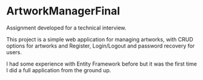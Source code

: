 # ArtworkManagerFinal
Assignment developed for a technical interview.

This project is a simple web application for managing artworks, with CRUD options for artworks and Register, Login/Logout and password recovery for users.

I had some experience with Entity Framework before but it was the first time I did a full application from the ground up.
